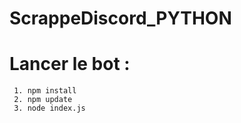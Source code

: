 # ScrappeDiscord_PYTHON

# Lancer le bot :

     1. npm install
     2. npm update
     3. node index.js

